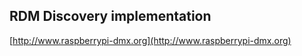 ## RDM Discovery implementation ##

[http://www.raspberrypi-dmx.org](http://www.raspberrypi-dmx.org)

